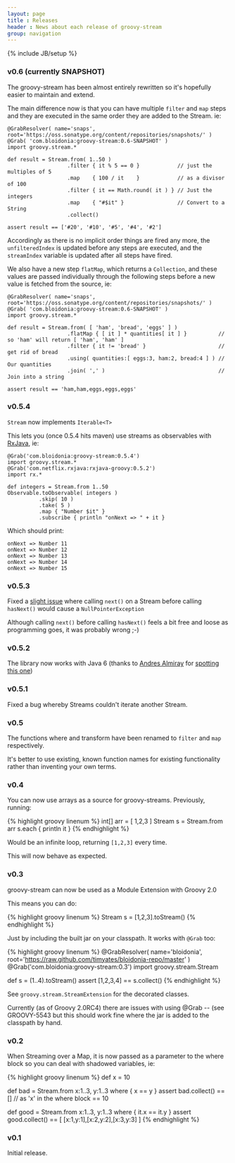 ```yaml
---
layout: page
title : Releases
header : News about each release of groovy-stream
group: navigation
---
```

{% include JB/setup %}

### v0.6 (currently SNAPSHOT)

The groovy-stream has been almost entirely rewritten so it's hopefully easier to maintain and extend.

The main difference now is that you can have multiple `filter` and `map` steps and they are executed
in the same order they are added to the Stream.  ie:

    @GrabResolver( name='snaps', root='https://oss.sonatype.org/content/repositories/snapshots/' )
    @Grab( 'com.bloidonia:groovy-stream:0.6-SNAPSHOT' )
    import groovy.stream.*

    def result = Stream.from( 1..50 )
                       .filter { it % 5 == 0 }            // just the multiples of 5
                       .map    { 100 / it    }            // as a divisor of 100
                       .filter { it == Math.round( it ) } // Just the integers
                       .map    { "#$it" }                 // Convert to a String
                       .collect()

    assert result == ['#20', '#10', '#5', '#4', '#2']

Accordingly as there is no implicit order things are fired any more, the `unfilteredIndex` is updated
before any steps are executed, and the `streamIndex` variable is updated after all steps have fired.

We also have a new step `flatMap`, which returns a `Collection`, and these values are passed individually
through the following steps before a new value is fetched from the source, ie:

    @GrabResolver( name='snaps', root='https://oss.sonatype.org/content/repositories/snapshots/' )
    @Grab( 'com.bloidonia:groovy-stream:0.6-SNAPSHOT' )
    import groovy.stream.*

    def result = Stream.from( [ 'ham', 'bread', 'eggs' ] )
                       .flatMap { [ it ] * quantities[ it ] }          // so 'ham' will return [ 'ham', 'ham' ]
                       .filter { it != 'bread' }                       // get rid of bread
                       .using( quantities:[ eggs:3, ham:2, bread:4 ] ) // Our quantities
                       .join( ',' )                                    // Join into a string

    assert result == 'ham,ham,eggs,eggs,eggs'

### v0.5.4

`Stream` now implements `Iterable<T>`

This lets you (once 0.5.4 hits maven) use streams as observables with [RxJava](https://github.com/Netflix/RxJava), ie:

    @Grab('com.bloidonia:groovy-stream:0.5.4')
    import groovy.stream.*
    @Grab('com.netflix.rxjava:rxjava-groovy:0.5.2')
    import rx.*

    def integers = Stream.from 1..50
    Observable.toObservable( integers )
              .skip( 10 )
              .take( 5 )
              .map { "Number $it" }
              .subscribe { println "onNext => " + it }

Which should print:

    onNext => Number 11
    onNext => Number 12
    onNext => Number 13
    onNext => Number 14
    onNext => Number 15
          
### v0.5.3

Fixed a [slight issue](https://github.com/timyates/groovy-stream/issues/11) where calling `next()` on a Stream before calling `hasNext()` would cause a `NullPointerException`

Although calling `next()` before calling `hasNext()` feels a bit free and loose as programming goes, it was probably wrong ;-)

### v0.5.2

The library now works with Java 6 (thanks to [Andres Almiray](https://twitter.com/aalmiray) for [spotting this one](https://github.com/timyates/groovy-stream/issues/8))


### v0.5.1

Fixed a bug whereby Streams couldn't iterate another Stream.

### v0.5

The functions where and transform have been renamed to `filter` and `map` respectively.

It's better to use existing, known function names for existing functionality rather than inventing your own terms.

### v0.4

You can now use arrays as a source for groovy-streams. Previously, running:

{% highlight groovy linenum %}
int[] arr = [ 1,2,3 ]
Stream s = Stream.from arr
s.each { println it }
{% endhighlight %}

Would be an infinite loop, returning `[1,2,3]` every time.

This will now behave as expected.

### v0.3

groovy-stream can now be used as a Module Extension with Groovy 2.0

This means you can do:

{% highlight groovy linenum %}
Stream s = [1,2,3].toStream()
{% endhighlight %}

Just by including the built jar on your classpath. It works with `@Grab` too:

{% highlight groovy linenum %}
@GrabResolver( name='bloidonia', root='https://raw.github.com/timyates/bloidonia-repo/master' )
@Grab('com.bloidonia:groovy-stream:0.3')
import groovy.stream.Stream 

def s = (1..4).toStream()
assert [1,2,3,4] == s.collect()
{% endhighlight %}

See `groovy.stream.StreamExtension` for the decorated classes.

Currently (as of Groovy 2.0RC4) there are issues with using @Grab -- (see GROOVY-5543 but this should work fine where the jar is added to the classpath by hand.

### v0.2

When Streaming over a Map, it is now passed as a parameter to the where block so you can deal with shadowed variables, ie:

{% highlight groovy linenum %}
def x = 10

def bad = Stream.from x:1..3, y:1..3 where { x == y }
assert bad.collect() == [] // as 'x' in the where block == 10

def good = Stream.from x:1..3, y:1..3 where { it.x == it.y }
assert good.collect() == [ [x:1,y:1],[x:2,y:2],[x:3,y:3] ]
{% endhighlight %}

### v0.1

Initial release.
